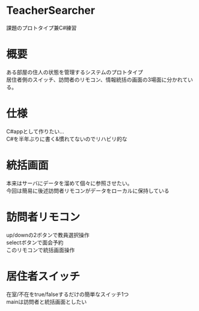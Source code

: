 # TeacherSearcher
課題のプロトタイプ兼C#練習<br>

# 概要
ある部屋の住人の状態を管理するシステムのプロトタイプ<br>
居住者側のスイッチ、訪問者のリモコン、情報統括の画面の3場面に分かれている。<br>

# 仕様
C#appとして作りたい…<br>
C#を半年ぶりに書く&慣れてないのでリハビリ的な<br>

# 統括画面
本来はサーバにデータを溜めて個々に参照させたい。<br>
今回は簡易に後述訪問者リモコンがデータをローカルに保持している<br>

# 訪問者リモコン
up/downの2ボタンで教員選択操作<br>
selectボタンで面会予約<br>
このリモコンで統括画面操作<br>

# 居住者スイッチ
在室/不在をtrue/falseするだけの簡単なスイッチ1つ<br>
mainは訪問者と統括画面としたい<br>
